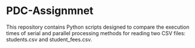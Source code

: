 # PDC-Assignmnet
This repository contains Python scripts designed to compare the execution times of serial and parallel processing methods for reading two CSV files: students.csv and student_fees.csv.
